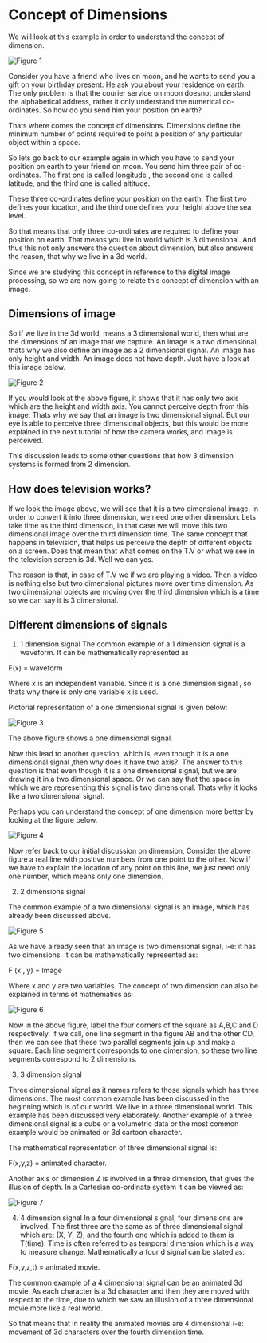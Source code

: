 # Concept of Dimensions

We will look at this example in order to understand the concept of dimension.

![Figure 1](https://github.com/lacie-life/Image-Processing/blob/master/Theory/Something/Concept-of-Dimensions/dimensions.jpg?raw=true)

Consider you have a friend who lives on moon, and he wants to send you a gift on your birthday present. He ask you about your residence on earth. The only problem is that the courier service on moon doesnot understand the alphabetical address, rather it only understand the numerical co-ordinates. So how do you send him your position on earth?

Thats where comes the concept of dimensions. Dimensions define the minimum number of points required to point a position of any particular object within a space.

So lets go back to our example again in which you have to send your position on earth to your friend on moon. You send him three pair of co-ordinates. The first one is called longitude , the second one is called latitude, and the third one is called altitude.

These three co-ordinates define your position on the earth. The first two defines your location, and the third one defines your height above the sea level.

So that means that only three co-ordinates are required to define your position on earth. That means you live in world which is 3 dimensional. And thus this not only answers the question about dimension, but also answers the reason, that why we live in a 3d world.

Since we are studying this concept in reference to the digital image processing, so we are now going to relate this concept of dimension with an image.

## Dimensions of image

So if we live in the 3d world, means a 3 dimensional world, then what are the dimensions of an image that we capture. An image is a two dimensional, thats why we also define an image as a 2 dimensional signal. An image has only height and width. An image does not have depth. Just have a look at this image below.

![Figure 2](https://github.com/lacie-life/Image-Processing/blob/master/Theory/Something/Concept-of-Dimensions/one_dimensions.jpg?raw=true)

If you would look at the above figure, it shows that it has only two axis which are the height and width axis. You cannot perceive depth from this image. Thats why we say that an image is two dimensional signal. But our eye is able to perceive three dimensional objects, but this would be more explained in the next tutorial of how the camera works, and image is perceived.

This discussion leads to some other questions that how 3 dimension systems is formed from 2 dimension.

## How does television works?

If we look the image above, we will see that it is a two dimensional image. In order to convert it into three dimension, we need one other dimension. Lets take time as the third dimension, in that case we will move this two dimensional image over the third dimension time. The same concept that happens in television, that helps us perceive the depth of different objects on a screen. Does that mean that what comes on the T.V or what we see in the television screen is 3d. Well we can yes.

The reason is that, in case of T.V we if we are playing a video. Then a video is nothing else but two dimensional pictures move over time dimension. As two dimensional objects are moving over the third dimension which is a time so we can say it is 3 dimensional.

## Different dimensions of signals

1. 1 dimension signal
The common example of a 1 dimension signal is a waveform. It can be mathematically represented as

F(x) = waveform

Where x is an independent variable. Since it is a one dimension signal , so thats why there is only one variable x is used.

Pictorial representation of a one dimensional signal is given below:

![Figure 3](https://github.com/lacie-life/Image-Processing/blob/master/Theory/Something/Concept-of-Dimensions/1d_signal.jpg?raw=true)

The above figure shows a one dimensional signal.

Now this lead to another question, which is, even though it is a one dimensional signal ,then why does it have two axis?. The answer to this question is that even though it is a one dimensional signal, but we are drawing it in a two dimensional space. Or we can say that the space in which we are representing this signal is two dimensional. Thats why it looks like a two dimensional signal.

Perhaps you can understand the concept of one dimension more better by looking at the figure below.

![Figure 4](https://github.com/lacie-life/Image-Processing/blob/master/Theory/Something/Concept-of-Dimensions/one_dimension_points.jpg?raw=true)

Now refer back to our initial discussion on dimension, Consider the above figure a real line with positive numbers from one point to the other. Now if we have to explain the location of any point on this line, we just need only one number, which means only one dimension.

2. 2 dimensions signal

The common example of a two dimensional signal is an image, which has already been discussed above.

![Figure 5](https://github.com/lacie-life/Image-Processing/blob/master/Theory/Something/Concept-of-Dimensions/two_dimension.jpg?raw=true)

As we have already seen that an image is two dimensional signal, i-e: it has two dimensions. It can be mathematically represented as:

F (x , y) = Image

Where x and y are two variables. The concept of two dimension can also be explained in terms of mathematics as:

![Figure 6](https://github.com/lacie-life/Image-Processing/blob/master/Theory/Something/Concept-of-Dimensions/two_d_points.jpg?raw=true)

Now in the above figure, label the four corners of the square as A,B,C and D respectively. If we call, one line segment in the figure AB and the other CD, then we can see that these two parallel segments join up and make a square. Each line segment corresponds to one dimension, so these two line segments correspond to 2 dimensions.

3. 3 dimension signal

Three dimensional signal as it names refers to those signals which has three dimensions. The most common example has been discussed in the beginning which is of our world. We live in a three dimensional world. This example has been discussed very elaborately. Another example of a three dimensional signal is a cube or a volumetric data or the most common example would be animated or 3d cartoon character.

The mathematical representation of three dimensional signal is:

F(x,y,z) = animated character.

Another axis or dimension Z is involved in a three dimension, that gives the illusion of depth. In a Cartesian co-ordinate system it can be viewed as:

![Figure 7](https://github.com/lacie-life/Image-Processing/blob/master/Theory/Something/Concept-of-Dimensions/3_dimension_signal.jpg?raw=true)

4. 4 dimension signal
In a four dimensional signal, four dimensions are involved. The first three are the same as of three dimensional signal which are: (X, Y, Z), and the fourth one which is added to them is T(time). Time is often referred to as temporal dimension which is a way to measure change. Mathematically a four d signal can be stated as:

F(x,y,z,t) = animated movie.

The common example of a 4 dimensional signal can be an animated 3d movie. As each character is a 3d character and then they are moved with respect to the time, due to which we saw an illusion of a three dimensional movie more like a real world.

So that means that in reality the animated movies are 4 dimensional i-e: movement of 3d characters over the fourth dimension time.

